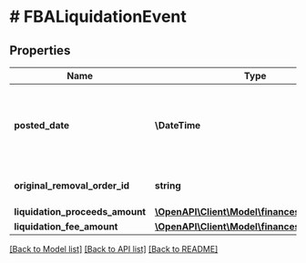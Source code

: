 # # FBALiquidationEvent

## Properties

Name | Type | Description | Notes
------------ | ------------- | ------------- | -------------
**posted_date** | **\DateTime** | Fields with a schema type of date are in ISO 8601 date time format (for example GroupBeginDate). | [optional]
**original_removal_order_id** | **string** | The identifier for the original removal order. | [optional]
**liquidation_proceeds_amount** | [**\OpenAPI\Client\Model\financesv0\Currency**](Currency.md) |  | [optional]
**liquidation_fee_amount** | [**\OpenAPI\Client\Model\financesv0\Currency**](Currency.md) |  | [optional]

[[Back to Model list]](../../README.md#models) [[Back to API list]](../../README.md#endpoints) [[Back to README]](../../README.md)
